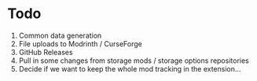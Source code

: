 # Todo
1. Common data generation
2. File uploads to Modrinth / CurseForge
3. GitHub Releases
4. Pull in some changes from storage mods / storage options repositories
5. Decide if we want to keep the whole mod tracking in the extension...